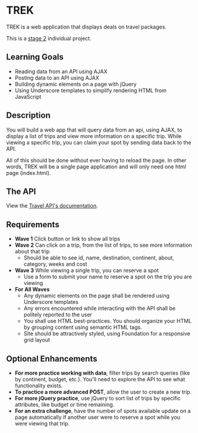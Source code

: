 # TREK

TREK is a web application that displays deals on travel packages.

This is a [stage 2](https://github.com/Ada-Developers-Academy/pedagogy/blob/master/rule-of-three.md) individual project.

## Learning Goals

- Reading data from an API using AJAX
- Posting data to an API using AJAX
- Building dynamic elements on a page with jQuery
- Using Underscore templates to simplify rendering HTML from JavaScript

## Description

You will build a web app that will query data from an api, using AJAX, to display a list of trips and view more information on a specific trip. While viewing a specific trip, you can claim your spot by sending data back to the API.

All of this should be done without ever having to reload the page. In other words, TREK will be a single page application and will only need one html page (index.html).

## The API

View the [Travel API's documentation](https://github.com/AdaGold/trip_api).

## Requirements
- **Wave 1** Click button or link to show all trips
- **Wave 2** Can click on a trip, from the list of trips, to see more information about that trip
  - Should be able to see id, name, destination, continent, about, category, weeks and cost
- **Wave 3** While viewing a single trip, you can reserve a spot
  - Use a form to submit your name to reserve a spot on the trip you are viewing
- **For All Waves**
  - Any dynamic elements on the page shall be rendered using Underscore templates
  - Any errors encountered while interacting with the API shall be politely reported to the user
  - You shall use HTML best-practices. You should organize your HTML by grouping content using semantic HTML tags.
  - Site should be attractively styled, using Foundation for a responsive grid layout


## Optional Enhancements

- **For more practice working with data**, filter trips by search queries (like by continent, budget, etc.). You'll need to explore the API to see what functionality exists.
- **To practice a more advanced POST**, allow the user to create a new trip.
- **For more jQuery practice**, use jQuery to sort list of trips by specific attributes, like budget or time remaining.
- **For an extra challenge**, have the number of spots available update on a page automatically if another user were to reserve a spot while you were viewing that trip.
